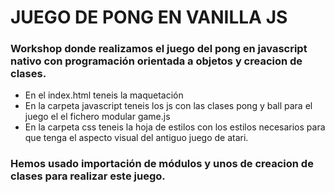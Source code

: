 # JUEGO DE PONG EN VANILLA JS

  ### Workshop donde realizamos el juego del pong en javascript nativo con programación orientada a objetos y creacion de clases.
          
  - En el index.html teneis la maquetación
  - En la carpeta javascript teneis los js con las clases pong y ball para el juego el el fichero modular game.js
  - En la carpeta css teneis la hoja de estilos con los estilos necesarios para que tenga el aspecto visual del antiguo juego de atari.
           
  ### Hemos usado importación de módulos y unos de creacion de clases para realizar este juego. 
  
  
       

